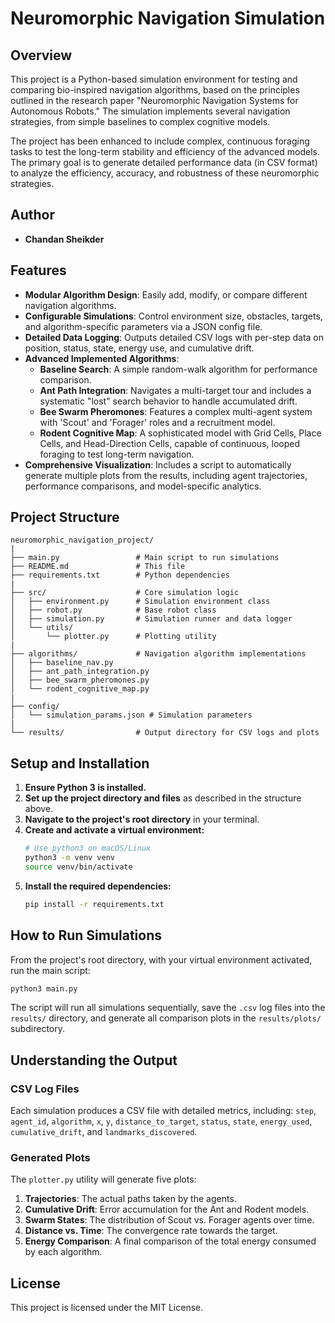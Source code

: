 # Neuromorphic Navigation Simulation

## Overview

This project is a Python-based simulation environment for testing and comparing bio-inspired navigation algorithms, based on the principles outlined in the research paper "Neuromorphic Navigation Systems for Autonomous Robots." The simulation implements several navigation strategies, from simple baselines to complex cognitive models.

The project has been enhanced to include complex, continuous foraging tasks to test the long-term stability and efficiency of the advanced models. The primary goal is to generate detailed performance data (in CSV format) to analyze the efficiency, accuracy, and robustness of these neuromorphic strategies.

## Author

* **Chandan Sheikder**

## Features

- **Modular Algorithm Design**: Easily add, modify, or compare different navigation algorithms.
- **Configurable Simulations**: Control environment size, obstacles, targets, and algorithm-specific parameters via a JSON config file.
- **Detailed Data Logging**: Outputs detailed CSV logs with per-step data on position, status, state, energy use, and cumulative drift.
- **Advanced Implemented Algorithms**:
    - **Baseline Search**: A simple random-walk algorithm for performance comparison.
    - **Ant Path Integration**: Navigates a multi-target tour and includes a systematic "lost" search behavior to handle accumulated drift.
    - **Bee Swarm Pheromones**: Features a complex multi-agent system with 'Scout' and 'Forager' roles and a recruitment model.
    - **Rodent Cognitive Map**: A sophisticated model with Grid Cells, Place Cells, and Head-Direction Cells, capable of continuous, looped foraging to test long-term navigation.
- **Comprehensive Visualization**: Includes a script to automatically generate multiple plots from the results, including agent trajectories, performance comparisons, and model-specific analytics.

## Project Structure

```
neuromorphic_navigation_project/
|
├── main.py                 # Main script to run simulations
├── README.md               # This file
├── requirements.txt        # Python dependencies
|
├── src/                    # Core simulation logic
│   ├── environment.py      # Simulation environment class
│   ├── robot.py            # Base robot class
│   ├── simulation.py       # Simulation runner and data logger
│   └── utils/
│       └── plotter.py      # Plotting utility
|
├── algorithms/             # Navigation algorithm implementations
│   ├── baseline_nav.py
│   ├── ant_path_integration.py
│   ├── bee_swarm_pheromones.py
│   └── rodent_cognitive_map.py
|
├── config/
│   └── simulation_params.json # Simulation parameters
|
└── results/                # Output directory for CSV logs and plots
```

## Setup and Installation

1.  **Ensure Python 3 is installed.**
2.  **Set up the project directory and files** as described in the structure above.
3.  **Navigate to the project's root directory** in your terminal.
4.  **Create and activate a virtual environment:**
    ```bash
    # Use python3 on macOS/Linux
    python3 -m venv venv
    source venv/bin/activate
    ```
5.  **Install the required dependencies:**
    ```bash
    pip install -r requirements.txt
    ```

## How to Run Simulations

From the project's root directory, with your virtual environment activated, run the main script:

```bash
python3 main.py
```

The script will run all simulations sequentially, save the `.csv` log files into the `results/` directory, and generate all comparison plots in the `results/plots/` subdirectory.

## Understanding the Output

### CSV Log Files

Each simulation produces a CSV file with detailed metrics, including: `step`, `agent_id`, `algorithm`, `x`, `y`, `distance_to_target`, `status`, `state`, `energy_used`, `cumulative_drift`, and `landmarks_discovered`.

### Generated Plots

The `plotter.py` utility will generate five plots:
1.  **Trajectories**: The actual paths taken by the agents.
2.  **Cumulative Drift**: Error accumulation for the Ant and Rodent models.
3.  **Swarm States**: The distribution of Scout vs. Forager agents over time.
4.  **Distance vs. Time**: The convergence rate towards the target.
5.  **Energy Comparison**: A final comparison of the total energy consumed by each algorithm.

## License

This project is licensed under the MIT License.